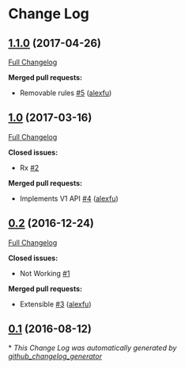 # Change Log

## [1.1.0](https://github.com/alexfu/form-validator/tree/1.1.0) (2017-04-26)
[Full Changelog](https://github.com/alexfu/form-validator/compare/1.0...1.1.0)

**Merged pull requests:**

- Removable rules [\#5](https://github.com/alexfu/form-validator/pull/5) ([alexfu](https://github.com/alexfu))

## [1.0](https://github.com/alexfu/form-validator/tree/1.0) (2017-03-16)
[Full Changelog](https://github.com/alexfu/form-validator/compare/0.2...1.0)

**Closed issues:**

- Rx [\#2](https://github.com/alexfu/form-validator/issues/2)

**Merged pull requests:**

- Implements V1 API [\#4](https://github.com/alexfu/form-validator/pull/4) ([alexfu](https://github.com/alexfu))

## [0.2](https://github.com/alexfu/form-validator/tree/0.2) (2016-12-24)
[Full Changelog](https://github.com/alexfu/form-validator/compare/0.1...0.2)

**Closed issues:**

- Not Working [\#1](https://github.com/alexfu/form-validator/issues/1)

**Merged pull requests:**

- Extensible [\#3](https://github.com/alexfu/form-validator/pull/3) ([alexfu](https://github.com/alexfu))

## [0.1](https://github.com/alexfu/form-validator/tree/0.1) (2016-08-12)


\* *This Change Log was automatically generated by [github_changelog_generator](https://github.com/skywinder/Github-Changelog-Generator)*